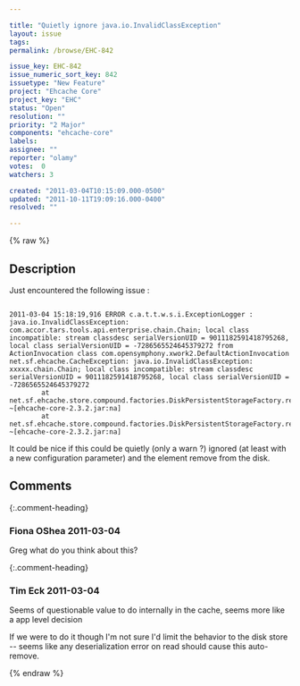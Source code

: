```yaml
---

title: "Quietly ignore java.io.InvalidClassException"
layout: issue
tags: 
permalink: /browse/EHC-842

issue_key: EHC-842
issue_numeric_sort_key: 842
issuetype: "New Feature"
project: "Ehcache Core"
project_key: "EHC"
status: "Open"
resolution: ""
priority: "2 Major"
components: "ehcache-core"
labels: 
assignee: ""
reporter: "olamy"
votes:  0
watchers: 3

created: "2011-03-04T10:15:09.000-0500"
updated: "2011-10-11T19:09:16.000-0400"
resolved: ""

---
```




{% raw %}



## Description

<div markdown="1" class="description">

Just encountered the following issue :

```

2011-03-04 15:18:19,916 ERROR c.a.t.t.w.s.i.ExceptionLogger : java.io.InvalidClassException: com.accor.tars.tools.api.enterprise.chain.Chain; local class incompatible: stream classdesc serialVersionUID = 9011182591418795268, local class serialVersionUID = -7286565524645379272 from ActionInvocation class com.opensymphony.xwork2.DefaultActionInvocation
net.sf.ehcache.CacheException: java.io.InvalidClassException: xxxxx.chain.Chain; local class incompatible: stream classdesc serialVersionUID = 9011182591418795268, local class serialVersionUID = -7286565524645379272
        at net.sf.ehcache.store.compound.factories.DiskPersistentStorageFactory.retrieve(DiskPersistentStorageFactory.java:210) ~[ehcache-core-2.3.2.jar:na]
        at net.sf.ehcache.store.compound.factories.DiskPersistentStorageFactory.retrieve(DiskPersistentStorageFactory.java:59) ~[ehcache-core-2.3.2.jar:na]
```


It could be nice if this could be quietly (only a warn ?) ignored (at least with a new configuration parameter) and the element remove from the disk.

</div>

## Comments


{:.comment-heading}
### **Fiona OShea** <span class="date">2011-03-04</span>

<div markdown="1" class="comment">

Greg
what do you think about this?

</div>


{:.comment-heading}
### **Tim Eck** <span class="date">2011-03-04</span>

<div markdown="1" class="comment">

Seems of questionable value to do internally in the cache, seems more like a app level decision

If we were to do it though I'm not sure I'd limit the behavior to the disk store -- seems like any deserialization error on read should cause this auto-remove. 


</div>



{% endraw %}
